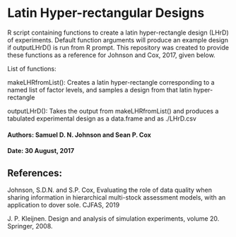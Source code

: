 # Latin Hyper-rectangular Designs

R script containing functions to create a latin hyper-rectangle design (LHrD) of experiments. Default function arguments will produce an example design if outputLHrD() is run from R prompt. This repository was created to provide these functions as a reference for Johnson and Cox, 2017, given below.

List of functions:

makeLHRfromList():  Creates a latin hyper-rectangle corresponding to a
                    named list of factor levels, and samples a design
                    from that latin hyper-rectangle

outputLHrD():       Takes the output from makeLHRfromList() and produces
                    a tabulated experimental design as a data.frame and
                    as ./LHrD.csv


#### Authors: Samuel D. N. Johnson and Sean P. Cox

#### Date: 30 August, 2017

## References:

Johnson, S.D.N. and  S.P. Cox, Evaluating the role of data quality when sharing information in hierarchical multi-stock assessment models, with an application to dover sole. CJFAS, 2019


J. P. Kleijnen. Design and analysis of simulation experiments, volume 20. 
    Springer, 2008.
